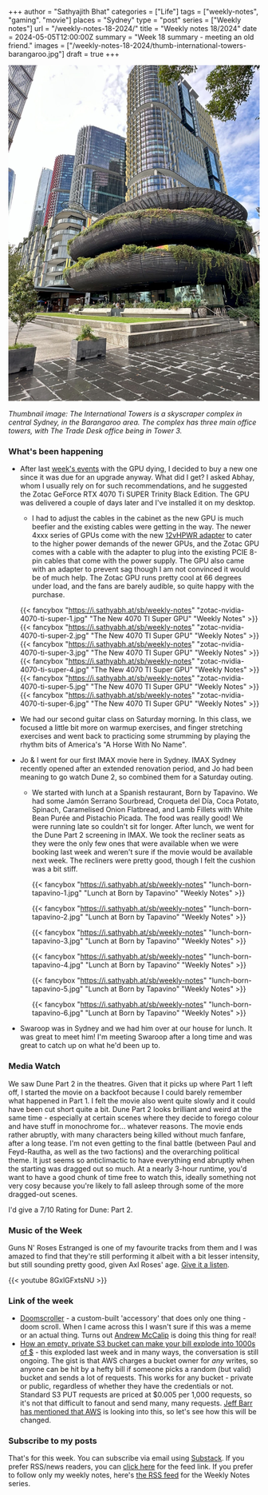 +++
author = "Sathyajith Bhat"
categories = ["Life"]
tags = ["weekly-notes", "gaming". "movie"]
places = "Sydney"
type = "post"
series = ["Weekly notes"]
url = "/weekly-notes-18-2024/"
title = "Weekly notes 18/2024"
date = 2024-05-05T12:00:00Z
summary = "Week 18 summary - meeting an old friend."
images = ["/weekly-notes-18-2024/thumb-international-towers-barangaroo.jpg"]
draft = true
+++

![](thumb-international-towers-barangaroo.jpg)

_Thumbnail image: The International Towers is a skyscraper complex in central Sydney, in the Barangaroo area. The complex has three main office towers, with The Trade Desk office being in Tower 3._ 

### What's been happening

* After last [week's events](/weekly-notes-17-2024/) with the GPU dying, I decided to buy a new one since it was due for an upgrade anyway. What did I get? I asked Abhay, whom I usually rely on for such recommendations, and he suggested the Zotac GeForce RTX 4070 Ti SUPER Trinity Black Edition. The GPU was delivered a couple of days later and I've installed it on my desktop. 
    * I had to adjust the cables in the cabinet as the new GPU is much beefier and the existing cables were getting in the way. The newer 4xxx series of GPUs come with the new [12vHPWR adapter](https://en.wikipedia.org/wiki/16-pin_12VHPWR_connector) to cater to the higher power demands of the newer GPUs, and the Zotac GPU comes with a cable with the adapter to plug into the existing PCIE 8-pin cables that come with the power supply. The GPU also came with an adapter to prevent sag though I am not convinced it would be of much help. The Zotac GPU runs pretty cool at 66 degrees under load, and the fans are barely audible, so quite happy with the purchase.

  {{< fancybox "https://i.sathyabh.at/sb/weekly-notes" "zotac-nvidia-4070-ti-super-1.jpg" "The New 4070 TI Super GPU" "Weekly Notes" >}}
  {{< fancybox "https://i.sathyabh.at/sb/weekly-notes" "zotac-nvidia-4070-ti-super-2.jpg" "The New 4070 TI Super GPU" "Weekly Notes" >}}
  {{< fancybox "https://i.sathyabh.at/sb/weekly-notes" "zotac-nvidia-4070-ti-super-3.jpg" "The New 4070 TI Super GPU" "Weekly Notes" >}}
  {{< fancybox "https://i.sathyabh.at/sb/weekly-notes" "zotac-nvidia-4070-ti-super-4.jpg" "The New 4070 TI Super GPU" "Weekly Notes" >}}
  {{< fancybox "https://i.sathyabh.at/sb/weekly-notes" "zotac-nvidia-4070-ti-super-5.jpg" "The New 4070 TI Super GPU" "Weekly Notes" >}}
  {{< fancybox "https://i.sathyabh.at/sb/weekly-notes" "zotac-nvidia-4070-ti-super-6.jpg" "The New 4070 TI Super GPU" "Weekly Notes" >}}

* We had our second guitar class on Saturday morning. In this class, we focused a little bit more on warmup exercises, and finger stretching exercises and went back to practicing some strumming by playing the rhythm bits of America's "A Horse With No Name".
* Jo & I went for our first IMAX movie here in Sydney. IMAX Sydney recently opened after an extended renovation period, and Jo had been meaning to go watch Dune 2, so combined them for a Saturday outing.
    * We started with lunch at a Spanish restaurant, Born by Tapavino. We had some Jamón Serrano Sourbread, Croqueta del Día, Coca Potato, Spinach, Caramelised Onion Flatbread, and Lamb Fillets with White Bean Purée and Pistachio Picada. The food was really good! We were running late so couldn't sit for longer. After lunch, we went for the Dune Part 2 screening in IMAX. We took the recliner seats as they were the only few ones that were available when we were booking last week and weren't sure if the movie would be available next week. The recliners were pretty good, though I felt the cushion was a bit stiff.

      {{< fancybox "https://i.sathyabh.at/sb/weekly-notes" "lunch-born-tapavino-1.jpg" "Lunch at Born by Tapavino" "Weekly Notes" >}}

      {{< fancybox "https://i.sathyabh.at/sb/weekly-notes" "lunch-born-tapavino-2.jpg" "Lunch at Born by Tapavino" "Weekly Notes" >}}

      {{< fancybox "https://i.sathyabh.at/sb/weekly-notes" "lunch-born-tapavino-3.jpg" "Lunch at Born by Tapavino" "Weekly Notes" >}}

      {{< fancybox "https://i.sathyabh.at/sb/weekly-notes" "lunch-born-tapavino-4.jpg" "Lunch at Born by Tapavino" "Weekly Notes" >}}

      {{< fancybox "https://i.sathyabh.at/sb/weekly-notes" "lunch-born-tapavino-5.jpg" "Lunch at Born by Tapavino" "Weekly Notes" >}}

      {{< fancybox "https://i.sathyabh.at/sb/weekly-notes" "lunch-born-tapavino-6.jpg" "Lunch at Born by Tapavino" "Weekly Notes" >}}

* Swaroop was in Sydney and we had him over at our house for lunch.  It was great to meet him! I'm meeting Swaroop after a long time and was great to catch up on what he'd been up to. 


### Media Watch

We saw Dune Part 2 in the theatres. Given that it picks up where Part 1 left off, I started the movie on a backfoot because I could barely remember what happened in Part 1. I felt the movie also went quite slowly and it could have been cut short quite a bit. Dune Part 2 looks brilliant and weird at the same time - especially at certain scenes where they decide to forego colour and have stuff in monochrome for... whatever reasons. The movie ends rather abruptly, with many characters being killed without much fanfare, after a long tease. I'm not even getting to the final battle (between Paul and Feyd-Rautha, as well as the two factions) and the overarching political theme. It just seems so anticlimactic to have everything end abruptly when the starting was dragged out so much. At a nearly 3-hour runtime, you'd want to have a good chunk of time free to watch this, ideally something not very cosy because you're likely to fall asleep through some of the more dragged-out scenes.

I'd give a 7/10 Rating for Dune: Part 2. 

### Music of the Week

Guns N' Roses Estranged is one of my favourite tracks from them and I was amazed to find that they're still performing it albeit with a bit lesser intensity, but still sounding pretty good, given Axl Roses' age. [Give it a listen](https://www.youtube.com/watch?v=8GxlGFxtsNU).

{{< youtube 8GxlGFxtsNU >}}

### Link of the week

* [Doomscroller](https://doomscroller.xyz/) - a custom-built 'accessory' that does only one thing - doom scroll. When I came across this I wasn't sure if this was a meme or an actual thing. Turns out [Andrew McCalip](https://twitter.com/andrewmccalip) is doing this thing for real!
* [How an empty, private S3 bucket can make your bill explode into 1000s of $](https://www.reddit.com/r/aws/comments/1cg7ce8/how_an_empty_private_s3_bucket_can_make_your_bill/) - this exploded last week and in many ways, the conversation is still ongoing. The gist is that AWS charges a bucket owner for *any* writes, so anyone can be hit by a hefty bill if someone picks a random (but valid) bucket and sends a lot of requests. This works for any bucket - private or public, regardless of whether they have the credentials or not. Standard S3 PUT requests are priced at $0.005 per 1,000 requests, so it's not that difficult to fanout and send many, many requests. [Jeff Barr has mentioned that AWS](https://twitter.com/jeffbarr/status/1785386554372042890) is looking into this, so let's see how this will be changed.


### Subscribe to my posts

That's for this week. You can subscribe via email using [Substack](https://sathyabhat.substack.com/). If you prefer RSS/news readers, you can [click here](https://sathyabh.at/index.xml) for the feed link. If you prefer to follow only my weekly notes, here's [the RSS feed](https://sathyabh.at/series/weekly-notes/index.xml) for the Weekly Notes series. 